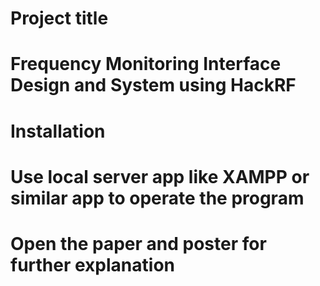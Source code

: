 # Project title
# Frequency Monitoring Interface Design and System using HackRF

# Installation
# Use local server app like XAMPP or similar app to operate the program

# Open the paper and poster for further explanation
